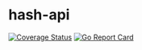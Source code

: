 # hash-api
[![Coverage Status](https://coveralls.io/repos/github/wratner/hash-api/badge.svg?branch=master)](https://coveralls.io/github/wratner/hash-api?branch=master)
[![Go Report Card](https://goreportcard.com/badge/github.com/wratner/hash-api)](https://goreportcard.com/report/github.com/wratner/hash-api)
